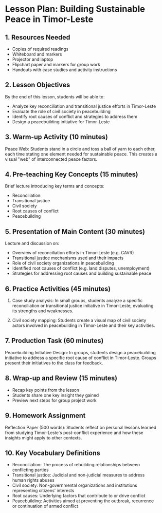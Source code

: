 # Lesson Plan: Building Sustainable Peace in Timor-Leste

## 1. Resources Needed

- Copies of required readings
- Whiteboard and markers
- Projector and laptop
- Flipchart paper and markers for group work
- Handouts with case studies and activity instructions

## 2. Lesson Objectives

By the end of this lesson, students will be able to:
- Analyze key reconciliation and transitional justice efforts in Timor-Leste
- Evaluate the role of civil society in peacebuilding 
- Identify root causes of conflict and strategies to address them
- Design a peacebuilding initiative for Timor-Leste

## 3. Warm-up Activity (10 minutes)

Peace Web: Students stand in a circle and toss a ball of yarn to each other, each time stating one element needed for sustainable peace. This creates a visual "web" of interconnected peace factors.

## 4. Pre-teaching Key Concepts (15 minutes)

Brief lecture introducing key terms and concepts:
- Reconciliation 
- Transitional justice
- Civil society
- Root causes of conflict
- Peacebuilding

## 5. Presentation of Main Content (30 minutes)

Lecture and discussion on:
- Overview of reconciliation efforts in Timor-Leste (e.g. CAVR)
- Transitional justice mechanisms used and their impacts
- Role of civil society organizations in peacebuilding
- Identified root causes of conflict (e.g. land disputes, unemployment)
- Strategies for addressing root causes and building sustainable peace

## 6. Practice Activities (45 minutes)

1. Case study analysis: In small groups, students analyze a specific reconciliation or transitional justice initiative in Timor-Leste, evaluating its strengths and weaknesses.

2. Civil society mapping: Students create a visual map of civil society actors involved in peacebuilding in Timor-Leste and their key activities.

## 7. Production Task (60 minutes)

Peacebuilding Initiative Design:
In groups, students design a peacebuilding initiative to address a specific root cause of conflict in Timor-Leste. Groups present their initiatives to the class for feedback.

## 8. Wrap-up and Review (15 minutes)

- Recap key points from the lesson
- Students share one key insight they gained
- Preview next steps for group project work

## 9. Homework Assignment

Reflection Paper (500 words):
Students reflect on personal lessons learned from studying Timor-Leste's post-conflict experience and how these insights might apply to other contexts.

## 10. Key Vocabulary Definitions

- Reconciliation: The process of rebuilding relationships between conflicting parties
- Transitional justice: Judicial and non-judicial measures to address human rights abuses
- Civil society: Non-governmental organizations and institutions representing citizens' interests
- Root causes: Underlying factors that contribute to or drive conflict
- Peacebuilding: Activities aimed at preventing the outbreak, recurrence or continuation of armed conflict
